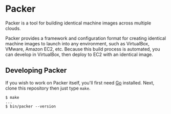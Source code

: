 # Packer

Packer is a tool for building identical machine images across multiple clouds.

Packer provides a framework and configuration format for creating identical
machine images to launch into any environment, such as VirtualBox, VMware,
Amazon EC2, etc. Because this build process is automated, you can develop in
VirtualBox, then deploy to EC2 with an identical image.

## Developing Packer

If you wish to work on Packer itself, you'll first need [Go](http://golang.org)
installed. Next, clone this repository then just type `make`.

```
$ make
...
$ bin/packer --version
```
